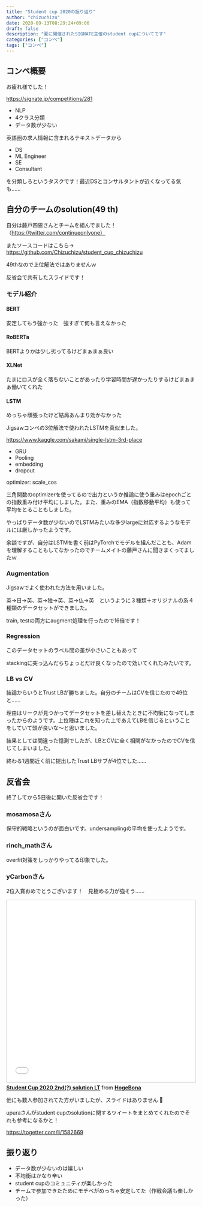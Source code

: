 ```yaml
---
title: "Student cup 2020の振り返り"
author: "chizuchizu"
date: 2020-09-13T08:29:24+09:00
draft: false
description: "夏に開催されたSIGNATE主催のstudent cupについてです"
categories: ["コンペ"]
tags: ["コンペ"]
---
```






## コンペ概要

お疲れ様でした！　

https://signate.jp/competitions/281

- NLP
- 4クラス分類
- データ数が少ない

英語圏の求人情報に含まれるテキストデータから

- DS
- ML Engineer
- SE
- Consultant

を分類しろというタスクです！最近DSとコンサルタントが近くなってる気も……



## 自分のチームのsolution(49 th)

自分は藤戸四恩さんとチームを組んでました！（https://twitter.com/continueonlyone）

またソースコードはこちら→ https://github.com/Chizuchizu/student_cup_chizuchizu

49thなので上位解法ではありませんｗ

反省会で共有したスライドです！

<div>
<script async class="speakerdeck-embed" data-id="707dd07342954683a6299fb30fe6521b" data-ratio="1.77777777777778" src="//speakerdeck.com/assets/embed.js"></script>
</div>

### モデル紹介

<script async class="speakerdeck-embed" data-slide="6" data-id="707dd07342954683a6299fb30fe6521b" data-ratio="1.77777777777778" src="//speakerdeck.com/assets/embed.js"></script>

#### BERT

安定してもう強かった　強すぎて何も言えなかった

#### RoBERTa

BERTよりかは少し劣ってるけどまぁまぁ良い

#### XLNet

たまにロスが全く落ちないことがあったり学習時間が遅かったりするけどまぁまぁ働いてくれた

#### LSTM

めっちゃ頑張ったけど結局あんまり効かなかった

Jigsawコンペの3位解法で使われたLSTMを真似ました。

https://www.kaggle.com/sakami/single-lstm-3rd-place

- GRU
- Pooling
- embedding
- dropout

optimizer: scale_cos

三角関数のoptimizerを使ってるので出力というか推論に使う重みはepochごとの指数重み付け平均にしました。また、重みのEMA（指数移動平均）も使って平均をとることもしました。

やっぱりデータ数が少ないのでLSTMみたいな多少largeに対応するようなモデルには厳しかったようです。

余談ですが、自分はLSTMを書く前はPyTorchでモデルを組んだことも、Adamを理解することもしてなかったのでチームメイトの藤戸さんに聞きまくってましたｗ

<script async class="speakerdeck-embed" data-slide="16" data-id="707dd07342954683a6299fb30fe6521b" data-ratio="1.77777777777778" src="//speakerdeck.com/assets/embed.js"></script>

### Augmentation

Jigsawでよく使われた方法を用いました。

英→日→英、英→独→英、英→仏→英　というように３種類＋オリジナルの系４種類のデータセットができました。

train, testの両方にaugment処理を行ったので16倍です！

<script async class="speakerdeck-embed" data-slide="10" data-id="707dd07342954683a6299fb30fe6521b" data-ratio="1.77777777777778" src="//speakerdeck.com/assets/embed.js"></script>

### Regression

このデータセットのラベル間の差が小さいこともあって

stackingに突っ込んだらちょっとだけ良くなったので効いてくれたみたいです。

<script async class="speakerdeck-embed" data-slide="11" data-id="707dd07342954683a6299fb30fe6521b" data-ratio="1.77777777777778" src="//speakerdeck.com/assets/embed.js"></script>

### LB vs CV

結論からいうとTrust LBが勝ちました。自分のチームはCVを信じたので49位と……

理由はリークが見つかってデータセットを差し替えたときに不均衡になってしまったからのようです。上位陣はこれを知った上であえてLBを信じるということをしていて頭が良いな〜と思いました。



結果としては間違った憶測でしたが、LBとCVに全く相関がなかったのでCVを信じてしまいました。

<script async class="speakerdeck-embed" data-slide="19" data-id="707dd07342954683a6299fb30fe6521b" data-ratio="1.77777777777778" src="//speakerdeck.com/assets/embed.js"></script>

終わる1週間近く前に提出したTrust LBサブが4位でした……

<script async class="speakerdeck-embed" data-slide="20" data-id="707dd07342954683a6299fb30fe6521b" data-ratio="1.77777777777778" src="//speakerdeck.com/assets/embed.js"></script>

## 反省会

終了してから5日後に開いた反省会です！

### mosamosaさん

保守的戦略というのが面白いです。undersamplingの平均を使ったようです。

<script async class="speakerdeck-embed" data-id="9ff418dfeca540d2b9b17a8514e727ce" data-ratio="1.41436464088398" src="//speakerdeck.com/assets/embed.js"></script>

### rinch_mathさん

overfit対策をしっかりやってる印象でした。

<script async class="speakerdeck-embed" data-id="2e66da1eb8fa4f70af7354194881572f" data-ratio="1.77777777777778" src="//speakerdeck.com/assets/embed.js"></script>



### yCarbonさん

2位入賞おめでとうございます！　見極める力が強そう……

<iframe src="//www.slideshare.net/slideshow/embed_code/key/GslIvvFm6aLWCf" width="595" height="485" frameborder="0" marginwidth="0" marginheight="0" scrolling="no" style="border:1px solid #CCC; border-width:1px; margin-bottom:5px; max-width: 100%;" allowfullscreen> </iframe> <div style="margin-bottom:5px"> <strong> <a href="//www.slideshare.net/HogeBona/student-cup-2020-2nd-solution-lt" title="Student Cup 2020 2nd(?) solution LT" target="_blank">Student Cup 2020 2nd(?) solution LT</a> </strong> from <strong><a href="https://www.slideshare.net/HogeBona" target="_blank">HogeBona</a></strong> </div>

他にも数人参加されてた方がいましたが、スライドはありません 🙏

upuraさんがstudent cupのsolutionに関するツイートをまとめてくれたのでそれも参考になるかと！

https://togetter.com/li/1582669





## 振り返り

- データ数が少ないのは嬉しい
- 不均衡はかなり辛い
- student cupのコミュニティが楽しかった
- チームで参加できたためにモチベがめっちゃ安定してた（作戦会議も楽しかった）

